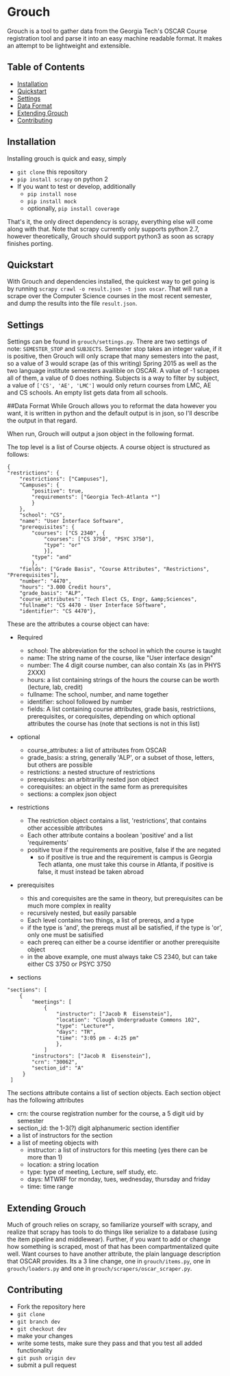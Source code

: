 Grouch
======

Grouch is a tool to gather data from the Georgia Tech's OSCAR Course registration tool and parse it into an easy machine readable format. It makes an attempt to be lightweight and extensible.

## Table of Contents
 - [Installation](#installation)
 - [Quickstart](#quickstart)
 - [Settings](#settings)
 - [Data Format](#data-format)
 - [Extending Grouch](#extending-grouch)
 - [Contributing](#contributing)

## Installation
Installing grouch is quick and easy, simply
 - `git clone` this repository
 - `pip install scrapy` on python 2
 - If you want to test or develop, additionally
     - `pip install nose`
     - `pip install mock`
     - optionally, `pip install coverage`

 That's it, the only direct dependency is scrapy, everything else will come along with that. Note that scrapy currently only supports python 2.7, however theoretically, Grouch should support python3 as soon as scrapy finishes porting.
 
## Quickstart
With Grouch and dependencies installed, the quickest way to get going is by running `scrapy crawl -o result.json -t json oscar`. That will run a scrape over the Computer Science courses in the most recent semester, and dump the results into the file `result.json`. 

## Settings
Settings can be found in `grouch/settings.py`. There are two settings of note: `SEMESTER_STOP` and `SUBJECTS`. Semester stop takes an integer value, if it is positive, then Grouch will only scrape that many semesters into the past, so a value of 3 would scrape (as of this writing) Spring 2015 as well as the two language institute semesters availible on OSCAR. A value of -1 scrapes all of them, a value of 0 does nothing. Subjects is a way to filter by subject, a value of `['CS', 'AE', 'LMC']` would only return courses from LMC, AE and CS schools. An empty list gets data from all schools.

##Data Format
While Grouch allows you to reformat the data however you want, it is written in python and the default output is in json, so I'll describe the output in that regard.

When run, Grouch will output a json object in the following format.

The top level is a list of Course objects. A course object is structured as follows:

```
{
"restrictions": {
    "restrictions": ["Campuses"], 
    "Campuses": {
        "positive": true, 
        "requirements": ["Georgia Tech-Atlanta *"]
        }
    }, 
    "school": "CS", 
    "name": "User Interface Software", 
    "prerequisites": {
        "courses": ["CS 2340", {
            "courses": ["CS 3750", "PSYC 3750"], 
            "type": "or"
            }], 
        "type": "and"
        }, 
    "fields": ["Grade Basis", "Course Attributes", "Restrictions", "Prerequisites"], 
    "number": "4470", 
    "hours": "3.000 Credit hours", 
    "grade_basis": "ALP", 
    "course_attributes": "Tech Elect CS, Engr, &amp;Sciences", 
    "fullname": "CS 4470 - User Interface Software", 
    "identifier": "CS 4470"},
```
These are the attributes a course object can have:

 - Required
     - school: The abbreviation for the school in which the course is taught
     - name: The string name of the course, like "User interface design"
     - number: The 4 digit course number, can also contain Xs (as in PHYS 2XXX)
     - hours: a list containing strings of the hours the course can be worth (lecture, lab, credit)
     - fullname: The school, number, and name together
     - identifier: school followed by number
     - fields: A list containing course attributes, grade basis, restrictiions, prerequisites, or corequisites, depending on which optional attributes the course has (note that sections is not in this list)
 - optional
     - course_attributes: a list of attributes from OSCAR
     - grade_basis: a string, generally 'ALP', or a subset of those, letters, but others are possible
     - restrictions: a nested structure of restrictions
     - prerequisites: an arbitrarilly nested json object
     - corequisites: an object in the same form as prerequisites
     - sections: a complex json object
 
 - restrictions
     - The restriction object contains a list, 'restrictions', that contains other accessible attributes
     - Each other attribute contains a boolean 'positive' and a list 'requirements'
     - positive true if the requirements are positive, false if the are negated
         - so if positive is true and the requirement is campus is Georgia Tech atlanta, one must take this course in Atlanta, if positive is false, it must instead be taken abroad
 - prerequisites
     - this and corequisites are the same in theory, but prerequisites can be much more complex in reality
     - recursively nested, but easily parsable
     - Each level contains two things, a list of prereqs, and a type
     - if the type is 'and', the prereqs must all be satisfied, if the type is 'or', only one must be satisified
     - each prereq can either be a course identifier or another prerequisite object
     - in the above example, one must always take CS 2340, but can take either CS 3750 or PSYC 3750
 - sections
```
"sections": [
    {
        "meetings": [
            {
                "instructor": ["Jacob R  Eisenstein"], 
                "location": "Clough Undergraduate Commons 102", 
                "type": "Lecture*", 
                "days": "TR", 
                "time": "3:05 pm - 4:25 pm"
                }, 
            ]
        "instructors": ["Jacob R  Eisenstein"], 
        "crn": "30062", 
        "section_id": "A"
     }
 ]
```
The sections attribute contains a list of section objects. Each section object has the following attributes

 - crn: the course registration number for the course, a 5 digit uid by semester
 - section_id: the 1-3(?) digit alphanumeric section identifier
 - a list of instructors for the section
 - a list of meeting objects with
     - instructor: a list of instructors for this meeting (yes there can be more than 1)
     - location: a string location
     - type: type of meeting, Lecture, self study, etc.
     - days: MTWRF for monday, tues, wednesday, thursday and friday
     - time: time range

## Extending Grouch
Much of grouch relies on scrapy, so familiarize yourself with scrapy, and realize that scrapy has tools to do things like serialize to a database (using the item pipeline and middlewear). Further, if you want to add or change how something is scraped, most of that has been compartmentalized quite well. Want courses to have another attribute, the plain language description that OSCAR provides. Its a 3 line change, one in `grouch/items.py`, one in `grouch/loaders.py` and one in `grouch/scrapers/oscar_scraper.py`.

## Contributing
 - Fork the repository here
 - `git clone`
 - `git branch dev`
 - `git checkout dev`
 - make your changes
 - write some tests, make sure they pass and that you test all added functionality
 - `git push origin dev`
 - submit a pull request
